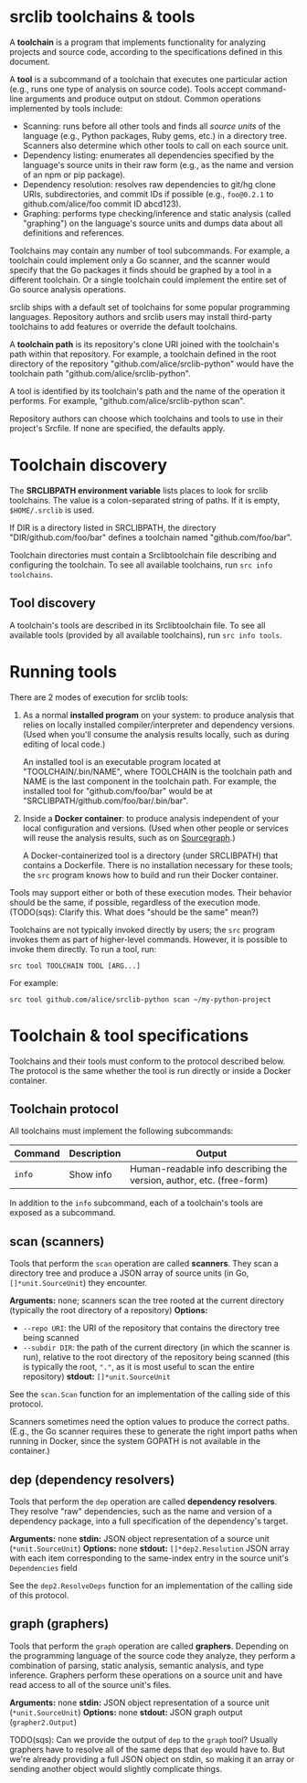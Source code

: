 # srclib toolchains & tools

A **toolchain** is a program that implements functionality for analyzing
projects and source code, according to the specifications defined in this
document.

A **tool** is a subcommand of a toolchain that executes one particular action
(e.g., runs one type of analysis on source code). Tools accept command-line
arguments and produce output on stdout. Common operations implemented by tools
include:

* Scanning: runs before all other tools and finds all *source units* of the
  language (e.g., Python packages, Ruby gems, etc.) in a directory tree.
  Scanners also determine which other tools to call on each source unit.
* Dependency listing: enumerates all dependencies specified by the language's
  source units in their raw form (e.g., as the name and version of an npm or pip
  package).
* Dependency resolution: resolves raw dependencies to git/hg clone URIs,
  subdirectories, and commit IDs if possible (e.g., `foo@0.2.1` to
  github.com/alice/foo commit ID abcd123).
* Graphing: performs type checking/inference and static analysis (called
  "graphing") on the language's source units and dumps data about all
  definitions and references.

Toolchains may contain any number of tool subcommands. For example, a toolchain
could implement only a Go scanner, and the scanner would specify that the Go
packages it finds should be graphed by a tool in a different toolchain. Or a
single toolchain could implement the entire set of Go source analysis
operations.

srclib ships with a default set of toolchains for some popular programming languages.
Repository authors and srclib users may install third-party toolchains to add
features or override the default toolchains.

A **toolchain path** is its repository's clone URI joined with the toolchain's
path within that repository. For example, a toolchain defined in the root
directory of the repository "github.com/alice/srclib-python" would have the
toolchain path "github.com/alice/srclib-python".

A tool is identified by its toolchain's path and the name of the operation it
performs. For example, "github.com/alice/srclib-python scan".

Repository authors can choose which toolchains and tools to use in their
project's Srcfile. If none are specified, the defaults apply.


# Toolchain discovery

The **SRCLIBPATH environment variable** lists places to look for srclib toolchains.
The value is a colon-separated string of paths. If it is empty, `$HOME/.srclib`
is used.

If DIR is a directory listed in SRCLIBPATH, the directory
"DIR/github.com/foo/bar" defines a toolchain named "github.com/foo/bar".

Toolchain directories must contain a Srclibtoolchain file describing and configuring the
toolchain. To see all available toolchains, run `src info toolchains`.

## Tool discovery

A toolchain's tools are described in its Srclibtoolchain file. To see all
available tools (provided by all available toolchains), run `src info tools`.


# Running tools

There are 2 modes of execution for srclib tools:

1. As a normal **installed program** on your system: to produce analysis
   that relies on locally installed compiler/interpreter and dependency
   versions. (Used when you'll consume the analysis results locally, such as
   during editing of local code.)
   
   An installed tool is an executable program located at "TOOLCHAIN/.bin/NAME",
   where TOOLCHAIN is the toolchain path and NAME is the last component in the
   toolchain path. For example, the installed tool for "github.com/foo/bar"
   would be at "SRCLIBPATH/github.com/foo/bar/.bin/bar".

1. Inside a **Docker container**: to produce analysis independent of your local
   configuration and versions. (Used when other people or services will reuse
   the analysis results, such as on [Sourcegraph](https://sourcegraph.com).)
   
   A Docker-containerized tool is a directory (under SRCLIBPATH) that contains a
   Dockerfile. There is no installation necessary for these tools; the `src`
   program knows how to build and run their Docker container.
   
Tools may support either or both of these execution modes. Their behavior should
be the same, if possible, regardless of the execution mode. (TODO(sqs): Clarify
this. What does "should be the same" mean?)

Toolchains are not typically invoked directly by users; the `src` program invokes
them as part of higher-level commands. However, it is possible to invoke them
directly. To run a tool, run:

```
src tool TOOLCHAIN TOOL [ARG...]
```

For example:

```
src tool github.com/alice/srclib-python scan ~/my-python-project
```


# Toolchain & tool specifications

Toolchains and their tools must conform to the protocol described below. The
protocol is the same whether the tool is run directly or inside a Docker
container.

## Toolchain protocol

All toolchains must implement the following subcommands:

| Command           | Description  | Output                                                               |
| ----------------- | ------------ | -------------------------------------------------------------------- |
| `info`            | Show info    | Human-readable info describing the version, author, etc. (free-form) |

In addition to the `info` subcommand, each of a toolchain's tools are exposed as a subcommand.


## scan (scanners)

Tools that perform the `scan` operation are called **scanners**. They scan a
directory tree and produce a JSON array of source units (in Go,
`[]*unit.SourceUnit`) they encounter.

**Arguments:** none; scanners scan the tree rooted at the current directory (typically the root directory of a repository)
**Options:**
* `--repo URI`: the URI of the repository that contains the directory tree being
  scanned
* `--subdir DIR`: the path of the current directory (in which the scanner is
  run), relative to the root directory of the repository being scanned (this is
  typically the root, `"."`, as it is most useful to scan the entire
  repository)
**stdout:** `[]*unit.SourceUnit`

See the `scan.Scan` function for an implementation of the calling side of this
protocol.

Scanners sometimes need the option values to produce the correct paths. (E.g.,
the Go scanner requires these to generate the right import paths when running in
Docker, since the system GOPATH is not available in the container.)

## dep (dependency resolvers)

Tools that perform the `dep` operation are called **dependency resolvers**. They
resolve "raw" dependencies, such as the name and version of a dependency
package, into a full specification of the dependency's target.

**Arguments:** none
**stdin:** JSON object representation of a source unit (`*unit.SourceUnit`)
**Options:** none
**stdout:** `[]*dep2.Resolution` JSON array with each item corresponding to the same-index entry in the source unit's `Dependencies` field

See the `dep2.ResolveDeps` function for an implementation of the calling side of this
protocol.

## graph (graphers)

Tools that perform the `graph` operation are called **graphers**. Depending on
the programming language of the source code they analyze, they perform a
combination of parsing, static analysis, semantic analysis, and type inference.
Graphers perform these operations on a source unit and have read access to all
of the source unit's files.

**Arguments:** none
**stdin:** JSON object representation of a source unit (`*unit.SourceUnit`)
**Options:** none
**stdout:** JSON graph output (`grapher2.Output`)

TODO(sqs): Can we provide the output of `dep` to the `graph` tool? Usually
graphers have to resolve all of the same deps that `dep` would have to. But
we're already providing a full JSON object on stdin, so making it an array or
sending another object would slightly complicate things.

